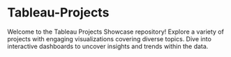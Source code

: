 # Tableau-Projects
Welcome to the Tableau Projects Showcase repository! Explore a variety of projects with engaging visualizations covering diverse topics. Dive into interactive dashboards to uncover insights and trends within the data.

